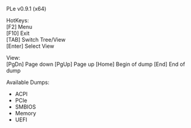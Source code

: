 PLe v0.9.1 (x64)

HotKeys:<br>
[F2] Menu<br>
[F10] Exit<br>
[TAB] Switch Tree/View<br>
[Enter] Select View<br>

View:<br>
[PgDn] Page down
[PgUp] Page up
[Home] Begin of dump
[End] End of dump

Available Dumps:<br>
- ACPI
- PCIe
- SMBIOS
- Memory
- UEFI
